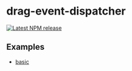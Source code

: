 # drag-event-dispatcher

[![Latest NPM release](https://img.shields.io/npm/v/drag-event-dispatcher.svg)](https://www.npmjs.com/package/drag-event-dispatcher)

## Examples

- [basic](https://yomotsu.github.io/drag-event-dispatcher/examples/basic.html)
